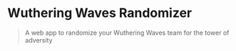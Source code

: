 # Wuthering Waves Randomizer

> A web app to randomize your Wuthering Waves team for the tower of adversity
